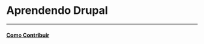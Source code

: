 # Aprendendo Drupal

---

#### [Como Contribuir](https://github.com/cerebrobr/cerebro/blob/master/README.md#como-contribuir)
